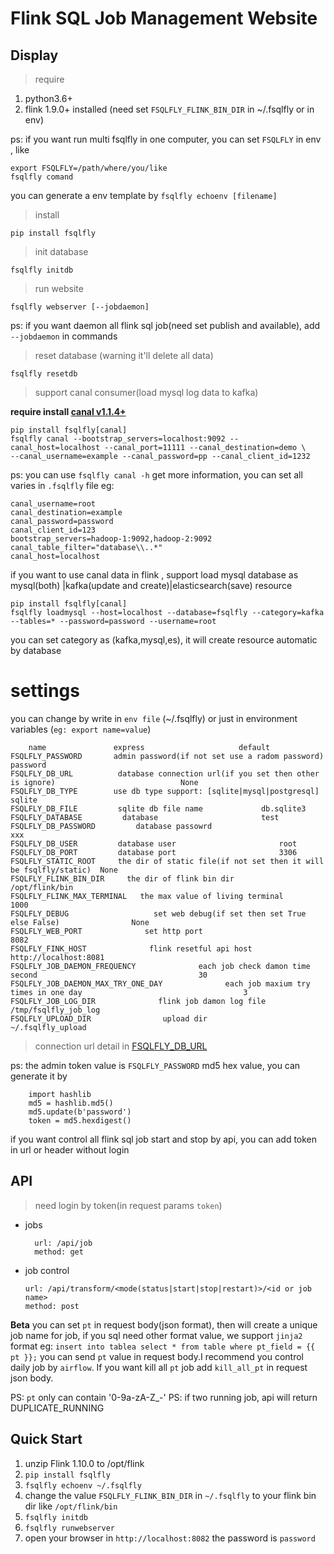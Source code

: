 # Flink SQL Job Management Website


## Display




> require

1. python3.6+
2. flink 1.9.0+ installed (need set `FSQLFLY_FLINK_BIN_DIR` in ~/.fsqlfly or in env)

ps: if you want run multi fsqlfly in one computer, you can set `FSQLFLY` in env , like

    export FSQLFLY=/path/where/you/like
    fsqlfly comand
    
you can generate a env template by `fsqlfly echoenv [filename]`


> install

    pip install fsqlfly
    
> init database

    fsqlfly initdb 

> run website
   
    fsqlfly webserver [--jobdaemon]
    
ps: if you want daemon all flink sql job(need set publish and available), add `--jobdaemon` in commands

    
> reset database (warning it'll delete all data)
    
    fsqlfly resetdb
    


> support canal consumer(load mysql log data to kafka)

**require install [canal v1.1.4+](https://github.com/alibaba/canal)** 

    pip install fsqlfly[canal]
    fsqlfly canal --bootstrap_servers=localhost:9092 --canal_host=localhost --canal_port=11111 --canal_destination=demo \
    --canal_username=example --canal_password=pp --canal_client_id=1232
    
ps: you can use   `fsqlfly canal -h` get more information, you can set all varies in `.fsqlfly` file 
eg: 

    canal_username=root
    canal_destination=example
    canal_password=password
    canal_client_id=123
    bootstrap_servers=hadoop-1:9092,hadoop-2:9092
    canal_table_filter="database\\..*"
    canal_host=localhost
    

 
if you want to use canal data in flink , support load mysql database as mysql(both) |kafka(update and create)|elasticsearch(save) resource


    pip install fsqlfly[canal]
    fsqlfly loadmysql --host=localhost --database=fsqlfly --category=kafka --tables=* --password=password --username=root
    
you can set category as (kafka,mysql,es), it will create resource automatic by database  

    


# settings

you can change by write in `env file` (~/.fsqlfly) or just in environment variables (`eg: export name=value`)

    
        name               express                     default
    FSQLFLY_PASSWORD       admin password(if not set use a radom password)               password
    FSQLFLY_DB_URL          database connection url(if you set then other is ignore)                            None
    FSQLFLY_DB_TYPE        use db type support: [sqlite|mysql|postgresql]            sqlite
    FSQLFLY_DB_FILE         sqlite db file name             db.sqlite3
    FSQLFLY_DATABASE         database                       test        
    FSQLFLY_DB_PASSWORD         database passowrd                       xxx        
    FSQLFLY_DB_USER         database user                       root        
    FSQLFLY_DB_PORT         database port                       3306
    FSQLFLY_STATIC_ROOT     the dir of static file(if not set then it will be fsqlfly/static)  None
    FSQLFLY_FLINK_BIN_DIR     the dir of flink bin dir                                     /opt/flink/bin
    FSQLFLY_FLINK_MAX_TERMINAL   the max value of living terminal                             1000
    FSQLFLY_DEBUG                   set web debug(if set then set True else False)                None
    FSQLFLY_WEB_PORT              set http port                                             8082
    FSQLFLY_FINK_HOST              flink resetful api host                                   http://localhost:8081
    FSQLFLY_JOB_DAEMON_FREQUENCY              each job check damon time second                                    30
    FSQLFLY_JOB_DAEMON_MAX_TRY_ONE_DAY              each job maxium try times in one day                                    3
    FSQLFLY_JOB_LOG_DIR              flink job damon log file                                     /tmp/fsqlfly_job_log
    FSQLFLY_UPLOAD_DIR                upload dir                                                    ~/.fsqlfly_upload

    
                                                  

> connection url detail in [FSQLFLY_DB_URL](http://docs.peewee-orm.com/en/latest/peewee/playhouse.html#database-url)

ps: the admin token value is `FSQLFLY_PASSWORD` md5 hex value, you can generate it by 

        import hashlib
        md5 = hashlib.md5()
        md5.update(b'password')
        token = md5.hexdigest()


if you want control all flink sql job start and stop by api, you can add token in url or header without login


## API

> need login by token(in request params `token`)

- jobs

        url: /api/job
        method: get
        

- job control 

      url: /api/transform/<mode(status|start|stop|restart)>/<id or job name>
      method: post


**Beta** you can set `pt` in request body(json format), then will create a unique job 
name for job, if you sql need other format value, we support `jinja2` format 
eg: `insert into tablea select * from table where pt_field = {{ pt }};`
you can send `pt` value in request body.I recommend you control daily job by `airflow`.
If you want kill all `pt` job add `kill_all_pt` in request json body.

PS: `pt` only can contain '0-9a-zA-Z_-' 
PS: if two running job, api will return DUPLICATE_RUNNING  
 



## Quick Start


1. unzip Flink 1.10.0 to /opt/flink
2. `pip install fsqlfly`
3. `fsqlfly echoenv ~/.fsqlfly`
4.  change the value `FSQLFLY_FLINK_BIN_DIR` in `~/.fsqlfly` to your flink bin dir  like `/opt/flink/bin`
5.  `fsqlfly initdb`
6. `fsqlfly runwebserver`
7. open your browser in `http://localhost:8082` the password is `password`

